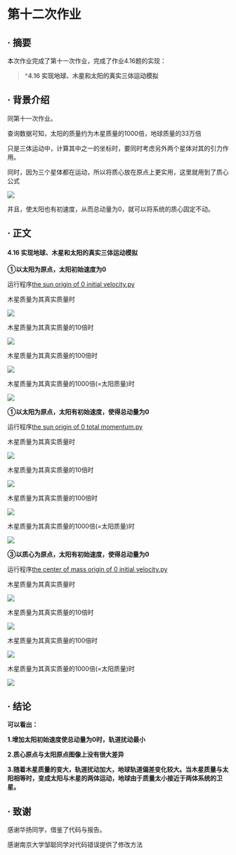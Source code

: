# 第十二次作业

## · 摘要
本次作业完成了第十一次作业，完成了作业4.16题的实现：

>***4.16 实现地球、木星和太阳的真实三体运动模拟**

## · 背景介绍
同第十一次作业。

查询数据可知，太阳的质量约为木星质量的1000倍，地球质量的33万倍

只是三体运动中，计算其中之一的坐标时，要同时考虑另外两个星体对其的引力作用。

同时，因为三个星体都在运动，所以将质心放在原点上更实用，这里就用到了质心公式

![](http://i.imgur.com/OuAO6nJ.jpg)

并且，使太阳也有初速度，从而总动量为0，就可以将系统的质心固定不动。

## · 正文

#### 4.16 实现地球、木星和太阳的真实三体运动模拟

**①以太阳为原点，太阳初始速度为0**

运行程序[the sun origin of 0 initial velocity.py](https://github.com/DesertSunset/computationalphysics_N2013301020088/blob/master/chapter%204/for%20the%20twelfth%20homework/the%20sun%20origin%20of%200%20initial%20velocity.py)

木星质量为其真实质量时

![](http://i.imgur.com/XNaqu99.jpg)

木星质量为其真实质量的10倍时

![](http://i.imgur.com/ipFec0f.jpg)

木星质量为其真实质量的100倍时

![](http://i.imgur.com/dPBe8lx.jpg)

木星质量为其真实质量的1000倍(=太阳质量)时

![](http://i.imgur.com/C4LeUcI.jpg)

**①以太阳为原点，太阳有初始速度，使得总动量为0**

运行程序[the sun origin of 0 total momentum.py](https://github.com/DesertSunset/computationalphysics_N2013301020088/blob/master/chapter%204/for%20the%20twelfth%20homework/the%20sun%20origin%20of%200%20total%20momentum.py)


木星质量为其真实质量时

![](http://i.imgur.com/Qhfjyqz.jpg)

木星质量为其真实质量的10倍时

![](http://i.imgur.com/JAzL15o.jpg)

木星质量为其真实质量的100倍时

![](http://i.imgur.com/FpezVCl.jpg)

木星质量为其真实质量的1000倍(=太阳质量)时

![](http://i.imgur.com/tDR7t05.jpg)

**③以质心为原点，太阳有初始速度，使得总动量为0**

运行程序[the center of mass origin of 0 initial velocity.py](https://github.com/DesertSunset/computationalphysics_N2013301020088/blob/master/chapter%204/for%20the%20twelfth%20homework/the%20center%20of%20mass%20origin%20of%200%20initial%20velocity.py)


木星质量为其真实质量时

![](http://i.imgur.com/EvwUgwy.jpg)

木星质量为其真实质量的10倍时

![](http://i.imgur.com/52MKJwZ.jpg)

木星质量为其真实质量的100倍时

![](http://i.imgur.com/9b3eWMj.jpg)

木星质量为其真实质量的1000倍(=太阳质量)时

![](http://i.imgur.com/ZxqwOnX.jpg)


## · 结论

**可以看出：**

**1.增加太阳初始速度使总动量为0时，轨道扰动最小**

**2.质心原点与太阳原点图像上没有很大差异**

**3.随着木星质量的变大，轨道扰动加大，地球轨道偏差变化较大。当木星质量与太阳相等时，变成太阳与木星的两体运动，地球由于质量太小接近于两体系统的卫星。**

## · 致谢

感谢华扬同学，借鉴了代码与报告。

感谢南京大学邹聪同学对代码错误提供了修改方法

